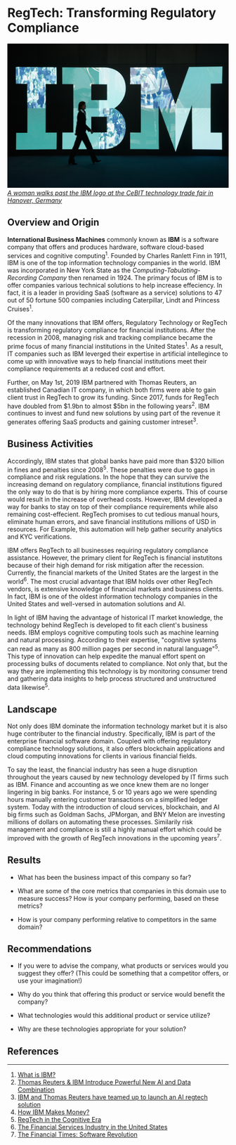 # RegTech: Transforming Regulatory Compliance 
![ibm](ibm2.jpg)*[A woman walks past the IBM logo at the CeBIT technology trade fair in Hanover, Germany](https://content.fortune.com/wp-content/uploads/2018/10/ibm-stock-price.jpg?resize=1500,1000)* 
## Overview and Origin

**International Business Machines**  commonly known as **IBM** is a software company that offers and produces hardware, software cloud-based services and cognitive computing<sup>1</sup>. Founded by Charles Ranlett Finn in 1911, IBM is one of the top information technology companies in the world. IBM was incorporated in New York State as the *Computing-Tabulating-Recording Company* then renamed in 1924. The primary focus of IBM is to offer companies various technical solutions to help increase effeciency. In fact, it is a leader in providing SaaS (software as a service) solutions to 47 out of 50 fortune 500 companies including Caterpillar, Lindt and Princess Cruises<sup>1</sup>.

Of the many innovations that IBM offers, Regulatory Technology or RegTech is transforming regulatory compliance for financial institutions. After the recession in 2008, managing risk and tracking compliance became the prime focus of many financial institutions in the United States<sup>1</sup>. As a result, IT companies such as IBM leverged their expertise in artificial intellegince to come up with innovative ways to help financial institutions meet their compliance requirements at a reduced cost and effort. 

Further, on May 1st, 2019 IBM partnered with Thomas Reuters, an established Canadian IT company, in which both firms were able to gain client trust in RegTech to grow its funding. Since 2017, funds for RegTech have doubled from $1.9bn to almost $5bn in the following years<sup>2</sup>. IBM continues to invest and fund new solutions by using part of the revenue it generates offering SaaS products and gaining customer intreset<sup>3</sup>.  


## Business Activities

Accordingly, IBM states that global banks have paid more than $320 billion in fines and penalties since 2008<sup>5</sup>. These penalties were due to gaps in compliance and risk regulations. In the hope that they can survive the increasing demand on regulatory compliance, financial institutions figured the only way to do that is by hiring more compliance experts. This of course would result in the increase of overhead costs. However, IBM developed a way for banks to stay on top of their compliance requirements while also remaining cost-effecient. RegTech promises to cut tedious manual hours, eliminate human errors, and save financial institutions millions of USD in resources. For Example, this automation will help gather security analytics and KYC verifications. 

IBM offers RegTech to all businesses requiring regulatory compliance assistance. However, the primary client for RegTech is financial instutitons because of their high demand for risk mitigation after the recession. Currently, the financial markets of the United States are the largest in the world<sup>6</sup>. The most crucial advantage that IBM holds over other RegTech vendors, is extensive knowledge of financial markets and business clients. In fact, IBM is one of the oldest information technology companies in the United States and well-versed in automation solutions and AI. 

In light of IBM having the advantage of historical IT market knowledge, the technology behind RegTech is developed to fit each client's business needs. IBM employs cognitive computing tools such as machine learning and natural processing. According to their expertise, "cognitive systems can read as many as 800 million pages per second in natural language"<sup>5</sup>. This type of innovation can help expedite the manual effort spent on processing bulks of documents related to compliance. Not only that, but the way they are implementing this technology is by monitoring consumer trend and gathering data insights to help process structured and unstructured data likewise<sup>5</sup>. 

## Landscape
Not only does IBM dominate the information technology market but it is also huge contributer to the financial industry. Specifically, IBM is part of the enterprise financial software domain. Coupled with offering regulatory compliance technology solutions, it also offers blockchain applications and cloud computing innovations for clients in various financial fields.  

To say the least, the financial industry has seen a huge disruption throughout the years caused by new technology developed by IT firms such as IBM. Finance and accounting as we once knew them are no longer lingering in big banks. For instance, 5 or 10 years ago we were spending hours manually entering customer transactions on a simplified ledger system. Today with the introduction of cloud services, blockchain, and AI big firms such as Goldman Sachs, JPMorgan, and BNY Melon are investing millions of dollars on automating these processes. Similarily risk management and compliance is still a highly manual effort which could be improved with the growth of RegTech innovations in the upcoming years<sup>7</sup>. 

## Results

* What has been the business impact of this company so far?

* What are some of the core metrics that companies in this domain use to measure success? How is your company performing, based on these metrics?

* How is your company performing relative to competitors in the same domain?


## Recommendations

* If you were to advise the company, what products or services would you suggest they offer? (This could be something that a competitor offers, or use your imagination!)

* Why do you think that offering this product or service would benefit the company?

* What technologies would this additional product or service utilize?

* Why are these technologies appropriate for your solution?

## References 
---
1) [What is IBM?](https://www.cbronline.com/what-is/what-is-ibm-4950406/)
2) [Thomas Reuters & IBM Introduce Powerful New AI and Data Combination](https://www.thomsonreuters.com/en/press-releases/2019/may/ibm-thomson-reuters-introduce-powerful-new-ai-and-data-combination.html)
3) [IBM and Thomas Reuters have teamed up to launch an AI regtech solution](https://www.businessinsider.com/ibm-thomson-reuters-launch-ai-regtech-solution-2019-5#:~:text=Regtech%20funding%20has%20never%20been,in%202017%20to%20%244.5%20billion)
4) [How IBM Makes Money?](https://www.investopedia.com/how-ibm-makes-money-4798528)
5) [RegTech in the Cognitive Era](https://www.ibm.com/thought-leadership/institute-business-value/report/regulatory-technology)
6) [The Financial Services Industry in the United States](https://www.selectusa.gov/financial-services-industry-united-states#:~:text=Overview,of%20U.S.%20gross%20domestic%20product.)
7) [The Financial Times: Software Revolution](https://www.ft.com/content/f4e40f9c-580c-11dd-b02f-000077b07658)
